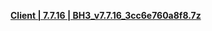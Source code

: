**[ Client | 7.7.16 | BH3_v7.7.16_3cc6e760a8f8.7z ](https://autopatchbeta.bh3.com/ptpublic/Beta/20240802104108_kQkFEy3Xc1ntlSSI/BH3_v7.7.16_3cc6e760a8f8.7z)**

